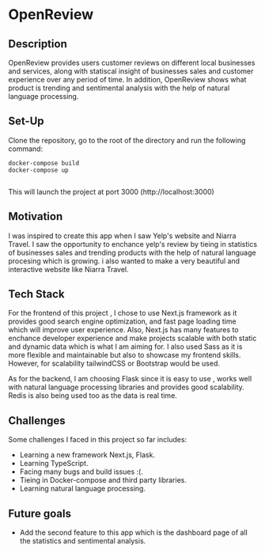 # OpenReview

## Description

OpenReview provides users customer reviews on different local businesses and services, along with statiscal insight of businesses sales and customer experience
over any period of time. In addition, OpenReview shows what product is trending and sentimental analysis
with the help of natural language processing.

## Set-Up

Clone the repository, go to the root of the directory and run the following command:

```
docker-compose build
docker-compose up


```

This will launch the project at port 3000 (http://localhost:3000)

## Motivation

I was inspired to create this app when I saw Yelp's website and Niarra Travel. I saw the opportunity to enchance yelp's review by tieing in statistics of businesses sales and trending products with the help of natural language procesing which is growing. i also wanted to make a very beautiful and interactive website like Niarra Travel.

## Tech Stack

For the frontend of this project , I chose to use Next.js framework as it provides good search engine optimization, and fast page loading time which will improve user experience. Also, Next.js has many features to enchance developer experience and make projects scalable with both static and dynamic data which is what I am aiming for. I also used Sass as it is more flexible and maintainable but also to showcase my frontend skills. However, for scalability tailwindCSS or Bootstrap would be used.

As for the backend, I am choosing Flask since it is easy to use , works well with natural language processing libraries and provides good scalability. Redis is also being used too as the data is real time.

## Challenges

Some challenges I faced in this project so far includes:

- Learning a new framework Next.js, Flask.
- Learning TypeScript.
- Facing many bugs and build issues :(.
- Tieing in Docker-compose and third party libraries.
- Learning natural language processing.

## Future goals

- Add the second feature to this app which is the dashboard page of all the statistics and sentimental analysis.
